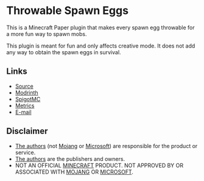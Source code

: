 Throwable Spawn Eggs
====================

This is a Minecraft Paper plugin that makes every spawn egg throwable for a more fun way to spawn mobs.

This plugin is meant for fun and only affects creative mode. It does not add any way to obtain the spawn eggs in survival.

Links
-----

* [Source][source]
* [Modrinth][modrinth]
* [SpigotMC][spigot]
* [Metrics][metrics]
* [E-mail][email]

Disclaimer
----------

* [The authors][authors] (not [Mojang][mojang] or [Microsoft][microsoft]) are responsible for the product or service.
* [The authors][authors] are the publishers and owners.
* NOT AN OFFICIAL [MINECRAFT][minecraft] PRODUCT. NOT APPROVED BY OR ASSOCIATED WITH [MOJANG][mojang] OR [MICROSOFT][microsoft].

[authors]: https://github.com/sh-dima/throwable-spawn-eggs/graphs/contributors (The authors of this project)
[email]: mailto:dima.o.sh@proton.me,yezhanting@gmail.com (E-mail the authors of this project)

[source]: https://github.com/sh-dima/throwable-spawn-eggs (The source code of this project)
[modrinth]: https://modrinth.com/project/lNeFBjKN (This project on Modrinth)
[spigot]: https://www.spigotmc.org/resources/throwable-spawn-eggs-paper-only.129864/ (This project on SpigotMC)
[metrics]: https://bstats.org/plugin/bukkit/Throwable%20Spawn%20Eggs/27754 (The metrics for this project on bStats)

[minecraft]: https://www.minecraft.net/ (Minecraft)
[microsoft]: https://www.microsoft.com/ (Microsoft)
[mojang]: https://minecraft.wiki/w/Mojang_Studios (Mojang Studios)
